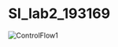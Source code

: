 # SI_lab2_193169
![ControlFlow1](https://user-images.githubusercontent.com/80539759/120240669-6eb67680-c261-11eb-9d73-1c9606914910.png)
